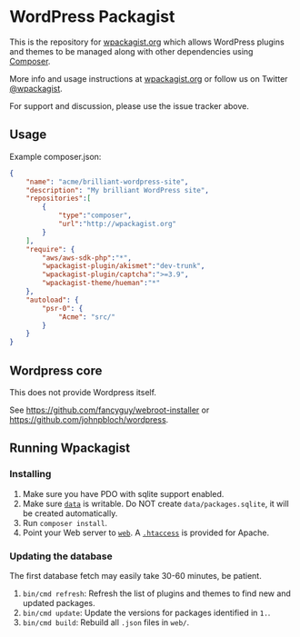 WordPress Packagist
===

This is the repository for [wpackagist.org](http://wpackagist.org) which allows WordPress plugins and themes to be
managed along with other dependencies using [Composer](http://getcomposer.org).

More info and usage instructions at [wpackagist.org](http://wpackagist.org) or follow us on
Twitter [@wpackagist](https://twitter.com/wpackagist).

For support and discussion, please use the issue tracker above.

## Usage

Example composer.json:

```json
{
    "name": "acme/brilliant-wordpress-site",
    "description": "My brilliant WordPress site",
    "repositories":[
        {
            "type":"composer",
            "url":"http://wpackagist.org"
        }
    ],
    "require": {
        "aws/aws-sdk-php":"*",
        "wpackagist-plugin/akismet":"dev-trunk",
        "wpackagist-plugin/captcha":">=3.9",
        "wpackagist-theme/hueman":"*"
    },
    "autoload": {
        "psr-0": {
            "Acme": "src/"
        }
    }
}
```

## Wordpress core

This does not provide Wordpress itself.

See https://github.com/fancyguy/webroot-installer or https://github.com/johnpbloch/wordpress.

## Running Wpackagist

### Installing

1. Make sure you have PDO with sqlite support enabled.
2. Make sure [`data`](data/) is writable. Do NOT create `data/packages.sqlite`, it will be created automatically.
3. Run `composer install`.
4. Point your Web server to [`web`](web/). A [`.htaccess`](web/.htaccess) is provided for Apache.

### Updating the database

The first database fetch may easily take 30-60 minutes, be patient.

1. `bin/cmd refresh`: Refresh the list of plugins and themes to find new and updated packages.
2. `bin/cmd update`: Update the versions for packages identified in `1.`.
3. `bin/cmd build`: Rebuild all `.json` files in `web/`.

